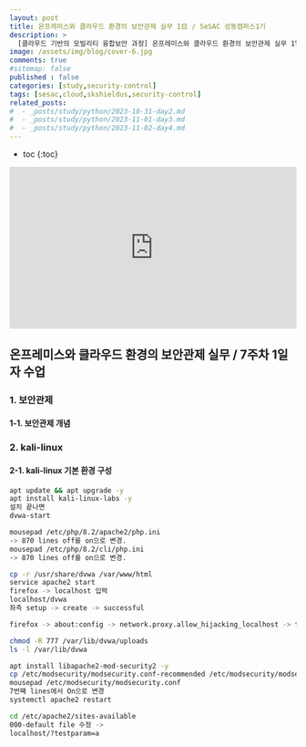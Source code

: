 ```yaml
---
layout: post
title: 온프레미스와 클라우드 환경의 보안관제 실무 1日 / SeSAC 성동캠퍼스1기
description: >
  [클라우드 기반의 모빌리티 융합보안 과정] 온프레미스와 클라우드 환경의 보안관제 실무 1일차 수업입니다. 보안관제에 대한 개념을 이해하고, kali-linux 기본 환경 구축에 대해 배웠습니다.
image: /assets/img/blog/cover-6.jpg
comments: true
#sitemap: false
published : false
categories: [study,security-control]
tags: [sesac,cloud,skshieldus,security-control]
related_posts:
#  - _posts/study/python/2023-10-31-day2.md
#  - _posts/study/python/2023-11-01-day3.md
#  - _posts/study/python/2023-11-02-day4.md
---
```

* toc
{:toc}

<style>.embed-container { position: relative; padding-bottom: 56.25%; height: 0; overflow: hidden; max-width: 100%; } .embed-container iframe, .embed-container object, .embed-container embed { position: absolute; top: 0; left: 0; width: 100%; height: 100%; }</style><div class='embed-container'><iframe src='https://www.youtube.com/embed/' frameborder='0' allowfullscreen></iframe></div>

## 온프레미스와 클라우드 환경의 보안관제 실무 / 7주차 1일자 수업

### 1. 보안관제

#### 1-1. 보안관제 개념

### 2. kali-linux

#### 2-1. kali-linux 기본 환경 구성

```bash
apt update && apt upgrade -y
apt install kali-linux-labs -y
설치 끝나면
dvwa-start

mousepad /etc/php/8.2/apache2/php.ini
-> 870 lines off를 on으로 변경.
mousepad /etc/php/8.2/cli/php.ini
-> 870 lines off를 on으로 변경.

cp -r /usr/share/dvwa /var/www/html
service apache2 start
firefox -> localhost 입력
localhost/dvwa
좌측 setup -> create -> successful

firefox -> about:config -> network.proxy.allow_hijacking_localhost -> true로 변경. 

chmod -R 777 /var/lib/dvwa/uploads
ls -l /var/lib/dvwa

apt install libapache2-mod-security2 -y
cp /etc/modsecurity/modsecurity.conf-recommended /etc/modsecurity/modsecurity.conf
mousepad /etc/modsecurity/modsecurity.conf
7번째 lines에서 On으로 변경
systemctl apache2 restart

cd /etc/apache2/sites-available
000-default file 수정 -> 
localhost/?testparam=a
```
